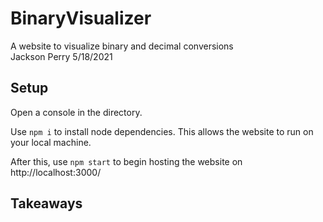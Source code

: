 # BinaryVisualizer
A website to visualize binary and decimal conversions  
Jackson Perry 5/18/2021  
## Setup  
Open a console in the directory. 

Use `npm i` to install node dependencies. This allows the website to run on your local machine.

After this, use `npm start` to begin hosting the website on http://localhost:3000/

## Takeaways
